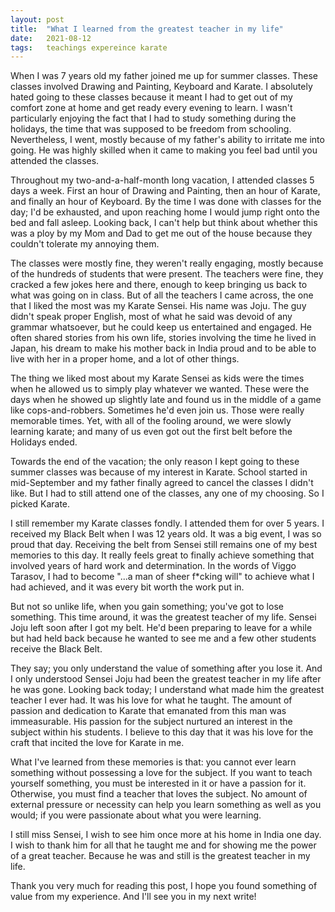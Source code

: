 ```yaml
---
layout: post
title:  "What I learned from the greatest teacher in my life"
date:   2021-08-12
tags:	teachings expereince karate
---
```


When I was 7 years old my father joined me up for summer classes. These classes involved Drawing and Painting, Keyboard and Karate. I absolutely hated going to these classes because it meant I had to get out of my comfort zone at home and get ready every evening to learn. I wasn't particularly enjoying the fact that I had to study something during the holidays, the time that was supposed to be freedom from schooling. Nevertheless, I went, mostly because of my father's ability to irritate me into going. He was highly skilled when it came to making you feel bad until you attended the classes.

Throughout my two-and-a-half-month long vacation, I attended classes 5 days a week. First an hour of Drawing and Painting, then an hour of Karate, and finally an hour of Keyboard. By the time I was done with classes for the day; I'd be exhausted, and upon reaching home I would jump right onto the bed and fall asleep. Looking back, I can't help but think about whether this was a ploy by my Mom and Dad to get me out of the house because they couldn't tolerate my annoying them.

The classes were mostly fine, they weren't really engaging, mostly because of the hundreds of students that were present. The teachers were fine, they cracked a few jokes here and there, enough to keep bringing us back to what was going on in class. But of all the teachers I came across, the one that I liked the most was my Karate Sensei. His name was Joju. The guy didn't speak proper English, most of what he said was devoid of any grammar whatsoever, but he could keep us entertained and engaged. He often shared stories from his own life, stories involving the time he lived in Japan, his dream to make his mother back in India proud and to be able to live with her in a proper home, and a lot of other things.

The thing we liked most about my Karate Sensei as kids were the times when he allowed us to simply play whatever we wanted. These were the days when he showed up slightly late and found us in the middle of a game like cops-and-robbers. Sometimes he'd even join us. Those were really memorable times. Yet, with all of the fooling around, we were slowly learning karate; and many of us even got out the first belt before the Holidays ended.

Towards the end of the vacation; the only reason I kept going to these summer classes was because of my interest in Karate. School started in mid-September and my father finally agreed to cancel the classes I didn't like. But I had to still attend one of the classes, any one of my choosing. So I picked Karate.

I still remember my Karate classes fondly. I attended them for over 5 years. I received my Black Belt when I was 12 years old. It was a big event, I was so proud that day. Receiving the belt from Sensei still remains one of my best memories to this day. It really feels great to finally achieve something that involved years of hard work and determination. In the words of Viggo Tarasov, I had to become "...a man of sheer f\*cking will" to achieve what I had achieved, and it was every bit worth the work put in.

But not so unlike life, when you gain something; you've got to lose something. This time around, it was the greatest teacher of my life. Sensei Joju left soon after I got my belt. He'd been preparing to leave for a while but had held back because he wanted to see me and a few other students receive the Black Belt.

They say; you only understand the value of something after you lose it. And I only understood Sensei Joju had been the greatest teacher in my life after he was gone. Looking back today; I understand what made him the greatest teacher I ever had. It was his love for what he taught. The amount of passion and dedication to Karate that emanated from this man was immeasurable. His passion for the subject nurtured an interest in the subject within his students. I believe to this day that it was his love for the craft that incited the love for Karate in me.

What I've learned from these memories is that: you cannot ever learn something without possessing a love for the subject. If you want to teach yourself something, you must be interested in it or have a passion for it. Otherwise, you must find a teacher that loves the subject. No amount of external pressure or necessity can help you learn something as well as you would; if you were passionate about what you were learning.

I still miss Sensei, I wish to see him once more at his home in India one day. I wish to thank him for all that he taught me and for showing me the power of a great teacher. Because he was and still is the greatest teacher in my life.

Thank you very much for reading this post, I hope you found something of value from my experience. And I'll see you in my next write!